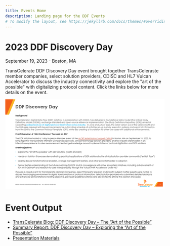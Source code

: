 ```yaml
---
title: Events Home
description: Landing page for the DDF Events
# To modify the layout, see https://jekyllrb.com/docs/themes/#overriding-theme-defaults
---
```

# 2023 DDF Discovery Day
September 19, 2023 - Boston, MA

TransCelerate DDF Discovery Day event brought together TransCeleraste member companies, select solution providers, CDISC and HL7 Vulcan Accelerator to discuss the industry connectivity and explore the "art of the possible" with digitalizing protocol content. Click the links below for more details on the event.

![Alt text](media/images/DDF_DD_Cover_Page.png)

# Event Output
- [TransCelerate Blog: DDF Discovery Day – The “Art of the Possible”](https://www.transceleratebiopharmainc.com/digital-data-flow-discovery-day-the-art-of-the-possible/)
- [Summary Report: DDF Discovery Day – Exploring the “Art of the Possible”](<documents/DDF Discovery Day Readout.pdf>)
- [Presentation Materials](<documents/DDF Discovery Day_Master Slides_FINAL DISTRIBUTION.pdf>)